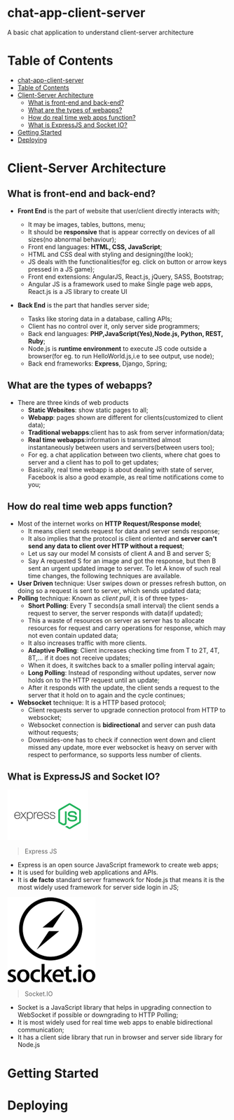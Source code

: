 # chat-app-client-server
A basic chat application to understand client-server architecture

Table of Contents
=================

   * [chat-app-client-server](#chat-app-client-server)
   * [Table of Contents](#table-of-contents)
   * [Client-Server Architecture](#client-server-architecture)
      * [What is front-end and back-end?](#what-is-front-end-and-back-end)
      * [What are the types of webapps?](#what-are-the-types-of-webapps)
      * [How do real time web apps function?](#how-do-real-time-web-apps-function)
      * [What is ExpressJS and Socket IO?](#what-is-expressjs-and-socket-io)
   * [Getting Started](#getting-started)
   * [Deploying](#deploying)

# Client-Server Architecture

## What is front-end and back-end?

- **Front End** is the part of website that user/client directly interacts with;
  + It may be images, tables, buttons, menu;
  + It should be **responsive** that is appear correctly on devices of all sizes(no abnormal behaviour);
  + Front end languages: **HTML, CSS, JavaScript**;
  + HTML and CSS deal with styling and designing(the look);
  + JS deals with the functionalities(for eg. click on button or arrow keys pressed in a JS game);
  + Front end extensions: AngularJS, React.js, jQuery, SASS, Bootstrap;
  + Angular JS is a framework used to make Single page web apps, React.js is a JS library to create UI

- **Back End** is the part that handles server side;
  + Tasks like storing data in a database, calling APIs;
  + Client has no control over it, only server side programmers;
  + Back end languages: **PHP,JavaScript(Yes),Node.js, Python, REST, Ruby**;
  + Node.js is **runtime environment** to execute JS code outside a browser(for eg. to run HelloWorld.js,i.e to see output, use node);
  + Back end frameworks: **Express**, Django, Spring;

## What are the types of webapps?

- There are three kinds of web products
  + **Static Websites**: show static pages to all;
  + **Webapp**: pages shown are different for clients(customized to client data);
  + **Traditional webapps**:client has to ask from server information/data;
  + **Real time webapps**:information is transmitted almost instantaneously between users and servers(between users too);
  + For eg. a chat application between two clients, where chat goes to server and a client has to poll to get updates;
  + Basically, real time webapp is about dealing with state of server, Facebook is also a good example, as real time notifications come to you;

## How do real time web apps function?

- Most of the internet works on **HTTP Request/Response model**;
  + It means client sends request for data and server sends response;
  + It also implies that the protocol is client oriented and **server can't send any data to client over HTTP without a request**;
  + Let us say our model M consists of client A and B and server S;
  + Say A requested S for an image and got the response, but then B sent an urgent updated image to server. To let A know of such real time changes, the following techniques are available.
- **User Driven** technique: User swipes down or presses refresh button, on doing so a request is sent to server, which sends updated data; 
- **Polling** technique: Known as *client pull*, it is of three types-
  + **Short Polling**: Every T seconds(a small interval) the client sends a request to server, the server responds with data(if updated);
  + This a waste of resources on server as server has to allocate resources for request and carry operations for response, which may not even contain updated data;
  + It also increases traffic with more clients.
  + **Adaptive Polling**: Client increases checking time from T to 2T, 4T, 8T,... if it does not receive updates;
  + When it does, it switches back to a smaller polling interval again;
  + **Long Polling**: Instead of responding without updates, server now holds on to the HTTP request until an update;
  + After it responds with the update, the client sends a request to the server that it hold on to again and the cycle continues;
- **Websocket** technique: It is a HTTP based protocol;
  + Client requests server to upgrade connection protocol from HTTP to websocket;
  + Websocket connection is **bidirectional** and server can push data without requests;
  + Downsides-one has to check if connection went down and client missed any update, more ever websocket is heavy on server with respect to performance, so supports less number of clients.

## What is ExpressJS and Socket IO?

![](https://raw.githubusercontent.com/Avenge-PRC777/chat-app-client-server/master/images/express.png)

> Express JS

- Express is an open source JavaScript framework to create web apps;
- It is used for building web applications and APIs.
- It is **de facto** standard server framework for Node.js that means it is the most widely used framework for server side login in JS;

![](https://raw.githubusercontent.com/Avenge-PRC777/chat-app-client-server/master/images/socketio.png)

> Socket.IO

- Socket is a JavaScript library that helps in upgrading connection to WebSocket if possible or downgrading to HTTP Polling;
- It is most widely used for real time web apps to enable bidirectional communication;
- It has a client side library that run in browser and server side library for Node.js

# Getting Started

# Deploying
